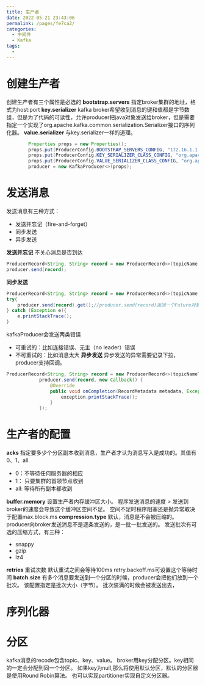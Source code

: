 ```yaml
---
title: 生产者
date: 2022-05-21 23:43:06
permalink: /pages/fe7ca2/
categories:
  - 中间件
  - Kafka
tags:
  - 
---
```


# 创建生产者
创建生产者有三个属性是必选的
**bootstrap.servers**
指定broker集群的地址，格式为host:port
**key.serializer**
kafka broker希望收到消息的键和值都是字节数组，但是为了代码的可读性，允许producer把java对象发送给broker，但是需要指定一个实现了org.apache.kafka.common.serialization.Serializer接口的序列化器。
**value.serializer**
与key.serializer一样的道理。
```java
		Properties props = new Properties();
        props.put(ProducerConfig.BOOTSTRAP_SERVERS_CONFIG, "172.16.1.1,172.16.1.2");
        props.put(ProducerConfig.KEY_SERIALIZER_CLASS_CONFIG, "org.apache.kafka.common.serialization.StringSerializer");
        props.put(ProducerConfig.VALUE_SERIALIZER_CLASS_CONFIG, "org.apache.kafka.common.serialization.StringSerializer");
        producer = new KafkaProducer<>(props);
```
# 发送消息
发送消息有三种方式：

 - 发送并忘记（fire-and-forget）
 - 同步发送
 - 异步发送
 
**发送并忘记**
不关心消息是否到达

```java
ProducerRecord<String, String> record = new ProducerRecord<>(topicName, key,value);
producer.send(record);
```
**同步发送**
```java
ProducerRecord<String, String> record = new ProducerRecord<>(topicName, key,value);
try{
	producer.send(record).get();//producer.send(record)返回一个Future对象，调用get()阻塞等待返回结果
} catch (Exception e){
	e.printStackTrace();
}
```
kafkaProducer会发送两类错误

 - 可重试的：比如连接错误、无主（no leader）错误
 - 不可重试的：比如消息太大
**异步发送**
异步发送的异常需要记录下拉，producer支持回调。
```java
ProducerRecord<String, String> record = new ProducerRecord<>(topicNameTrade, key,value);
            producer.send(record, new Callback() {
                @Override
                public void onCompletion(RecordMetadata metadata, Exception exception) {
                    exception.printStackTrace();
                }
            });
```
# 生产者的配置
**acks**
指定要多少个分区副本收到消息，生产者才认为消息写入是成功的。其值有0、1、all.
 - 0：不等待任何服务器的相应
 - 1： 只要集群的首领节点收到
 - all: 等待所有副本都收到
 
**buffer.memory**
设置生产者内存缓冲区大小。
程序发送消息的速度 > 发送到broker的速度会导致这个缓冲区空间不足。
空间不足时程序阻塞还是抛异常取决于配置max.block.ms
**compression.type**
默认，消息是不会被压缩的。
producer向broker发送消息不是逐条发送的，是一批一批发送的。
发送批次有可选的压缩方式，有三种：
 - snappy
 - gzip
 - lz4

**retries**
重试次数
默认重试之间会等待100ms
retry.backoff.ms可设置这个等待时间
**batch.size**
有多个消息要发送到一个分区的时候，producer会把他们放到一个批次。
该配置指定是批次大小（字节）。
批次装满的时候会被发送出去，
# 序列化器
# 分区
kafka消息的recode包含topic、key、value。
broker用key分配分区。key相同的一定会分配到同一个分区。
如果key为null,那么将使用默认分区，默认的分区器是使用Round Robin算法。
也可以实现partitioner实现自定义分区器。